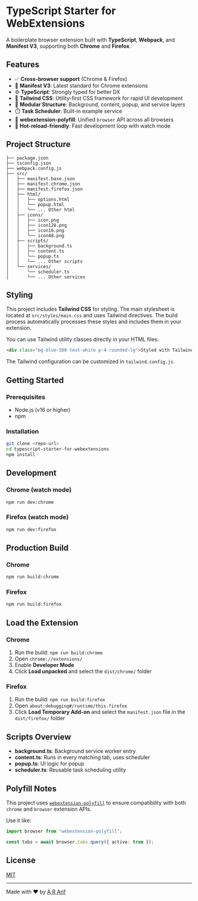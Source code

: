 # TypeScript Starter for WebExtensions

A boilerplate browser extension built with **TypeScript**, **Webpack**, and **Manifest V3**, supporting both **Chrome** and **Firefox**.

## Features

- ✅ **Cross-browser support** (Chrome & Firefox)
- 🧩 **Manifest V3**: Latest standard for Chrome extensions
- ⚙️ **TypeScript**: Strongly typed for better DX
- 🎨 **Tailwind CSS**: Utility-first CSS framework for rapid UI development
- 🧱 **Modular Structure**: Background, content, popup, and service layers
- ⏱️ **Task Scheduler**: Built-in example service
- 🧩 **webextension-polyfill**: Unified `browser` API across all browsers
- 🧪 **Hot-reload-friendly**: Fast development loop with watch mode

## Project Structure

```
├── package.json
├── tsconfig.json
├── webpack.config.js
├── src/
│   ├── manifest.base.json
│   ├── manifest.chrome.json
│   ├── manifest.firefox.json
│   ├── html/
│   │   ├── options.html
│   │   └── popup.html
│   │   └── ... Other html
│   ├── icons/
│   │   ├── icon.png
│   │   ├── icon128.png
│   │   ├── icon16.png
│   │   └── icon48.png
│   ├── scripts/
│   │   ├── background.ts
│   │   ├── content.ts
│   │   └── popup.ts
│   │   └── ... Other scripts
│   └── services/
│       └── scheduler.ts
│       └── ... Other services
```

## Styling

This project includes **Tailwind CSS** for styling. The main stylesheet is located at `src/styles/main.css` and uses Tailwind directives. The build process automatically processes these styles and includes them in your extension.

You can use Tailwind utility classes directly in your HTML files:

```html
<div class="bg-blue-500 text-white p-4 rounded-lg">Styled with Tailwind CSS</div>
```

The Tailwind configuration can be customized in `tailwind.config.js`.

## Getting Started

### Prerequisites

- Node.js (v16 or higher)
- npm

### Installation

```bash
git clone <repo-url>
cd typescript-starter-for-webextensions
npm install
```

## Development

### Chrome (watch mode)

```bash
npm run dev:chrome
```

### Firefox (watch mode)

```bash
npm run dev:firefox
```

## Production Build

### Chrome

```bash
npm run build:chrome
```

### Firefox

```bash
npm run build:firefox
```

## Load the Extension

### Chrome

1. Run the build: `npm run build:chrome`
2. Open `chrome://extensions/`
3. Enable **Developer Mode**
4. Click **Load unpacked** and select the `dist/chrome/` folder

### Firefox

1. Run the build: `npm run build:firefox`
2. Open `about:debugging#/runtime/this-firefox`
3. Click **Load Temporary Add-on** and select the `manifest.json` file in the `dist/firefox/` folder

## Scripts Overview

- **background.ts**: Background service worker entry
- **content.ts**: Runs in every matching tab, uses scheduler
- **popup.ts**: UI logic for popup
- **scheduler.ts**: Reusable task scheduling utility

## Polyfill Notes

This project uses [`webextension-polyfill`](https://github.com/mozilla/webextension-polyfill) to ensure compatibility with both `chrome` and `browser` extension APIs.

Use it like:

```ts
import browser from "webextension-polyfill";

const tabs = await browser.tabs.query({ active: true });
```

## License

[MIT](./LICENSE)

---

Made with ❤️ by [A R Arif](https://ararif.me)
